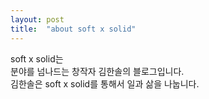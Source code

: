 ```yaml
---
layout: post
title:  "about soft x solid"
---
```


soft x solid는 <br>
분야를 넘나드는 창작자 김한솔의 블로그입니다.<br>
김한솔은 soft x solid를 통해서 일과 삶을 나눕니다. 

